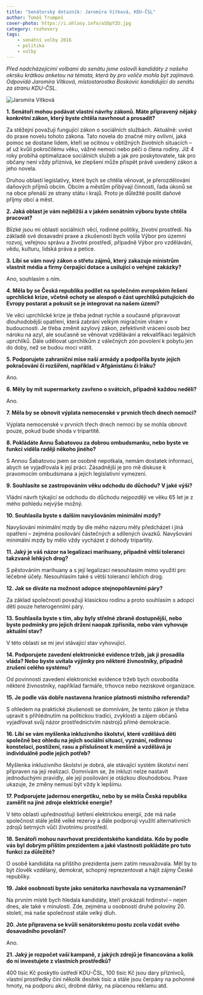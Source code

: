 ```yaml
---
title: "Senátorský dotazník: Jaromíra Vítková, KDU‑ČSL"
author: Tomáš Trumpeš
cover-photo: https://i.ohlasy.info/aSDpYZU.jpg
category: rozhovory
tags:
    - senátní volby 2016
    - politika
    - volby
---
```


*Před nadcházejícími volbami do senátu jsme oslovili kandidáty z našeho okrsku krátkou anketou na témata, která by pro voliče mohla být zajímavá. Odpovídá Jaromíra Vítková, místostarostka Boskovic kandidující do senátu za stranu KDU-ČSL.*

<img src="https://i.ohlasy.info/aSDpYZU.jpg" alt="Jaromíra Vítková" class="img-responsive img-popup">

**1. Senátoři mohou podávat vlastní návrhy zákonů. Máte připravený nějaký konkrétní zákon, který byste chtěla navrhnout a prosadit?**

Za stěžejní považuji fungující zákon o sociálních službách. Aktuálně: uvést do praxe novelu tohoto zákona. Tato novela do značné míry ovlivní, jaká pomoc se dostane lidem, kteří se ocitnou v obtížných životních situacích – ať už kvůli pokročilému věku, vážné nemoci nebo péči o člena rodiny. Již 4 roky probíhá optimalizace sociálních služeb a jak pro poskytovatele, tak pro občany není vždy příznivá, ke zlepšení může přispět právě uvedený zákon a jeho novela.

Druhou oblastí legislativy, které bych se chtěla věnovat, je přerozdělování daňových příjmů obcím. Obcím a městům přibývají činnosti, řada úkonů se na obce přenáší ze strany státu i krajů. Proto je důležité posílit daňové příjmy obcí a měst.

**2. Jaká oblast je vám nejbližší a v jakém senátním výboru byste chtěla pracovat?**

Blízké jsou mi oblasti sociálních věcí, rodinné politiky, životní prostředí. Na základě své dosavadní praxe a zkušeností bych volila Výbor pro územní rozvoj, veřejnou správu a životní prostředí, případně Výbor pro vzdělávání, vědu, kulturu, lidská práva a petice.

**3. Líbí se vám nový zákon o střetu zájmů, který zakazuje ministrům vlastnit média a firmy čerpající dotace a usilující o veřejné zakázky?**

Ano, souhlasím s ním.

**4. Měla by se Česká republika podílet na společném evropském řešení uprchlické krize, včetně ochoty se alespoň o část uprchlíků putujících do Evropy postarat a pokusit se je integrovat na našem území?**

Ve věci uprchlické krize je třeba jednat rychle a současně připravovat dlouhodobější opatření, která zabrání velkým migračním vlnám v budoucnosti. Je třeba změnit azylový zákon, zefektivnit vrácení osob bez nároku na azyl, ale současně se věnovat vzdělávání a rekvalifikaci legálních uprchlíků. Dále udělovat uprchlíkům z válečných zón povolení k pobytu jen do doby, než se budou moci vrátit.

**5. Podporujete zahraniční mise naší armády a podpořila byste jejich pokračování či rozšíření, například v Afgánistánu či Iráku?**

Ano.

**6. Měly by mít supermarkety zavřeno o svátcích, případně každou neděli?**

Ano.

**7. Měla by se obnovit výplata nemocenské v prvních třech dnech nemoci?**

Výplata nemocenské v prvních třech dnech nemoci by se mohla obnovit pouze, pokud bude shoda v tripartitě.

**8. Pokládáte Annu Šabatovou za dobrou ombudsmanku, nebo byste ve funkci viděla raději někoho jiného?**

S Annou Šabatovou jsem se osobně nepotkala, nemám dostatek informací, abych se vyjadřovala k její práci. Zásadnější je pro mě diskuse k pravomocím ombudsmana a jejich legislativní vymezení.

**9. Souhlasíte se zastropováním věku odchodu do důchodu? V jaké výši?**

Vládní návrh týkající se odchodu do důchodu nejpozději ve věku 65 let je z mého pohledu nejvýše možný.

**10. Souhlasila byste s dalším navyšováním minimální mzdy?**

Navyšování minimální mzdy by dle mého názoru měly předcházet i jiná opatření – zejména posilování částečných a sdílených úvazků. Navyšování minimální mzdy by mělo vždy vycházet z dohody tripartity.

**11. Jaký je váš názor na legalizaci marihuany, případně větší toleranci takzvaně lehkých drog?**

S pěstováním marihuany a s její legalizací nesouhlasím mimo využití pro léčebné účely. Nesouhlasím také s větší tolerancí lehčích drog.

**12. Jak se díváte na možnost adopce stejnopohlavními páry?**

Za základ společnosti považuji klasickou rodinu a proto souhlasím s adopcí dětí pouze heterogenními páry.

**13. Souhlasila byste s tím, aby byly střelné zbraně dostupnější, nebo byste podmínky pro jejich držení naopak zpřísnila, nebo vám vyhovuje aktuální stav?**

V této oblasti se mi jeví stávající stav vyhovující.

**14. Podporujete zavedení elektronické evidence tržeb, jak ji prosadila vláda? Nebo byste uvítala výjimky pro některé živnostníky, případně zrušení celého systému?**

Od povinnosti zavedení elektronické evidence tržeb bych osvobodila některé živnostníky, například farmáře, trhovce nebo neziskové organizace.

**15. Je podle vás dobře nastavena hranice platnosti místního referenda?**

S ohledem na praktické zkušenosti se domnívám, že tento zákon je třeba upravit s přihlédnutím na politickou tradici, zvyklosti a zájem občanů vyjadřovat svůj názor prostřednictvím nástrojů přímé demokracie.

**16. Líbí se vám myšlenka inkluzivního školství, které vzdělává děti společně bez ohledu na jejich sociální situaci, vyznání, rodinnou konstelaci, postižení, rasu a příslušnost k menšině a vzdělává je individuálně podle jejich potřeb?**

Myšlenka inkluzivního školství je dobrá, ale stávající systém školství není připraven na její realizaci. Domnívám se, že inkluzi nelze nastavit jednoduchými pravidly, ale její posilování je otázkou dlouhodobou. Praxe ukazuje, že změny nemusí být vždy k lepšímu.

**17. Podporujete jadernou energetiku, nebo by se měla Česká republika zaměřit na jiné zdroje elektrické energie?**

V této oblasti upřednostňuji šetření elektrickou energií, zde má naše společnost stále ještě velké rezervy a dále podporuji využití alternativních zdrojů šetrných vůči životnímu prostředí.

**18. Senátoři mohou navrhovat prezidentského kandidáta. Kdo by podle vás byl dobrým příštím prezidentem a jaké vlastnosti pokládáte pro tuto funkci za důležité?**

O osobě kandidáta na příštího prezidenta jsem zatím neuvažovala. Měl by to být člověk vzdělaný, demokrat, schopný reprezentovat a hájit zájmy České republiky.

**19. Jaké osobnosti byste jako senátorka navrhovala na vyznamenání?**

Na prvním místě bych hledala kandidáty, kteří prokázali hrdinství – nejen dnes, ale také v minulosti. Zde, zejména u osobností druhé poloviny 20. století, má naše společnost stále velký dluh.

**20. Jste připravena se kvůli senátorskému postu zcela vzdát svého dosavadního povolání?**

Ano.

**21. Jaký je rozpočet vaší kampaně, z jakých zdrojů je financována a kolik do ní investujete z vlastních prostředků?**

400 tisíc Kč poskytlo ústředí KDU-ČSL, 100 tisíc Kč jsou dary příznivců, vlastní prostředky činí několik desítek tisíc a stále jsou čerpány na pohonné hmoty, na podporu akcí, drobné dárky, na placenou reklamu atd.
